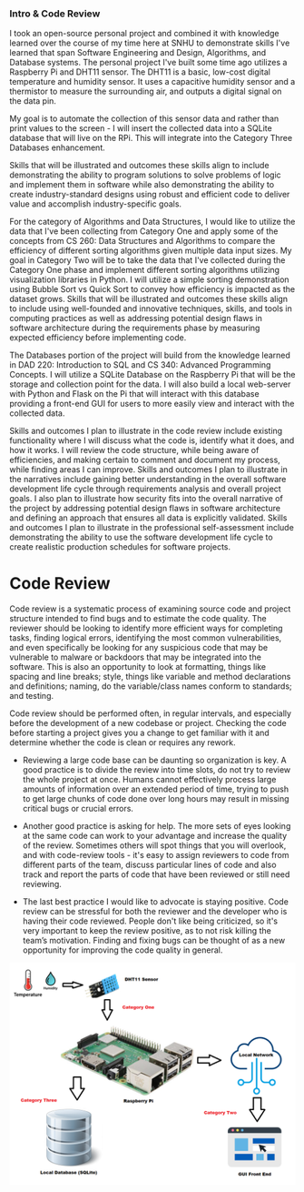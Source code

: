 ### Intro & Code Review

I took an open-source personal project and combined it with knowledge learned over the course of my time here at SNHU to demonstrate skills I've learned
that span Software Engineering and Design, Algorithms, and Database systems. The personal project I've built some time ago utilizes a Raspberry Pi and DHT11 sensor.
The DHT11 is a basic, low-cost digital temperature and humidity sensor. It uses a capacitive humidity sensor and a thermistor to measure the surrounding air, and outputs a digital signal on the data pin.

My goal is to automate the collection of this sensor data and rather than print values to the screen - I will insert the collected data into a SQLite database that will live on the RPi. This will integrate into the Category Three Databases enhancement.

Skills that will be illustrated and outcomes these skills align to include demonstrating the ability to program solutions to solve problems of logic and implement them in software while also demonstrating the ability to create industry-standard designs using robust and efficient code to deliver value and accomplish industry-specific goals.

For the category of Algorithms and Data Structures, I would like to utilize the data that I've been collecting from Category One and apply some of the concepts from CS 260: Data Structures and Algorithms to compare the efficiency of different sorting algorithms given multiple data input sizes.
My goal in Category Two will be to take the data that I've collected during the Category One phase and implement different sorting algorithms utilizing visualization libraries in Python. I will utilize a simple sorting demonstration using Bubble Sort vs Quick Sort to convey how efficiency is impacted as the dataset grows.
Skills that will be illustrated and outcomes these skills align to include using well-founded and innovative techniques, skills, and tools in computing practices as well as addressing potential design flaws in software architecture during the requirements phase by measuring expected efficiency before implementing code.

The Databases portion of the project will build from the knowledge learned in DAD 220: Introduction to SQL and CS 340: Advanced Programming Concepts.
I will utilize a SQLite Database on the Raspberry Pi that will be the storage and collection point for the data.
I will also build a local web-server with Python and Flask on the Pi that will interact with this database providing a front-end GUI for users to more easily view and interact with the collected data.

Skills and outcomes I plan to illustrate in the code review include existing functionality where I will discuss what the code is, identify what it does, and how it works. I will review the code structure, while being aware of efficiencies, and making certain to comment and document my process, while finding areas I can improve.
Skills and outcomes I plan to illustrate in the narratives include gaining better understanding in the overall software development life cycle through requirements analysis and overall project goals. I also plan to illustrate how security fits into the overall narrative of the project by addressing potential design flaws in software architecture and defining an approach that ensures all data is explicitly validated.
Skills and outcomes I plan to illustrate in the professional self-assessment include demonstrating the ability to use the software development life cycle to create realistic production schedules for software projects.

# Code Review
Code review is a systematic process of examining source code and project structure intended to find bugs and to estimate the code quality.
The reviewer should be looking to identify more efficient ways for completing tasks, finding logical errors, identifying the most common vulnerabilities, and even specifically be looking for any suspicious code that may be vulnerable to malware or backdoors that may be integrated into the software.
This is also an opportunity to look at formatting, things like spacing and line breaks; style, things like variable and method declarations and definitions; naming, do the variable/class names conform to standards; and testing.

Code review should be performed often, in regular intervals, and especially before the development of a new codebase or project.
Checking the code before starting a project gives you a change to get familiar with it and determine whether the code is clean or requires any rework.

- Reviewing a large code base can be daunting so organization is key. A good practice is to divide the review into time slots, do not try to review the whole project at once. Humans cannot effectively process large amounts of information over an extended period of time, trying to push to get large chunks of code done over long hours may result in missing critical bugs or crucial errors.

- Another good practice is asking for help. The more sets of eyes looking at the same code can work to your advantage and increase the quality of the review. Sometimes others will spot things that you will overlook, and with code-review tools - it's easy to assign reviewers to code from different parts of the team, discuss particular lines of code and also track and report the parts of code that have been reviewed or still need reviewing.

- The last best practice I would like to advocate is staying positive. Code review can be stressful for both the reviewer and the developer who is having their code reviewed. People don't like being criticized, so it's very important to keep the review positive, as to not risk killing the team’s motivation. Finding and fixing bugs can be thought of as a new opportunity for improving the code quality in general.

![Image](overview.png)
